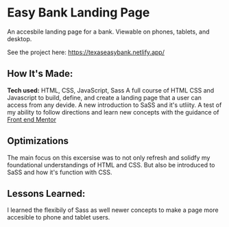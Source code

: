# Easy Bank Landing Page
An accesbile landing page for a bank. Viewable on phones, tablets, and desktop.

See the project here: https://texaseasybank.netlify.app/



## How It's Made:
**Tech used:** HTML, CSS, JavaScript, Sass
A full course of HTML CSS and Javascript to build, define, and create a landing page that a user can access from any devide. A new introduction to SaSS and it's utliity. A test of my ability to follow directions and learn new concepts with the guidance of 
<a href="https://www.frontendmentor.io/home" target="_blank">Front end Mentor</a>

## Optimizations

The main focus on this excersise was to not only refresh and solidfy my foundational understandings of HTML and CSS. But also be introduced to SaSS and how it's function with CSS.

## Lessons Learned:

I learned the flexibily of Sass as well newer concepts to make a page more accesible to phone and tablet users. 

